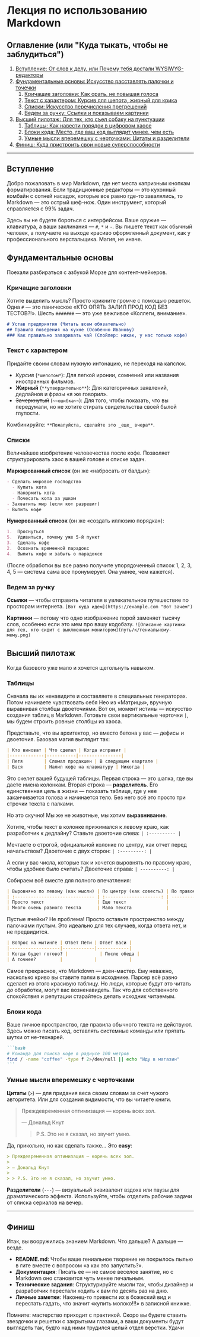 # Лекция по использованию Markdown

## Оглавление (или "Куда тыкать, чтобы не заблудиться")

1.  [Вступление: От слов к делу, или Почему тебя достали WYSIWYG-редакторы](#вступление)
2.  [Фундаментальные основы: Искусство расставлять палочки и точечки](#фундаментальные-основы)
    1.  [Кричащие заголовки: Как орать, не повышая голоса](#кричащие-заголовки)
    2.  [Текст с характером: Курсив для шепота, жирный для крика](#текст-с-характером)
    3.  [Списки: Искусство перечисления прегрешений](#списки)
    4.  [Ведем за ручку: Ссылки и показываем картинки](#ведем-за-ручку)
3.  [Высший пилотаж: Для тех, кто съел собаку на пунктуации](#высший-пилотаж)
    1.  [Таблицы: Как навести порядок в цифровом хаосе](#таблицы)
    2.  [Блоки кода: Место, где ваш код выглядит умнее, чем есть](#блоки-кода)
    3.  [Умные мысли вперемешку с черточками: Цитаты и разделители](#умные-мысли-вперемешку-с-черточками)
4.  [Финиш: Куда пристроить свои новые суперспособности](#финиш)

---

## Вступление

Добро пожаловать в мир Markdown, где нет места капризным кнопкам форматирования. Если традиционные редакторы — это кухонный комбайн с сотней насадок, которые все равно где-то завалялись, то Markdown — это острый шеф-нож. Один инструмент, который справляется с 99% задач.

Здесь вы не будете бороться с интерфейсом. Ваше оружие — клавиатура, а ваши заклинания — `#`, `*` и `-`. Вы пишете текст как обычный человек, а получаете на выходе красиво оформленный документ, как у профессионального верстальщика. Магия, не иначе.

## Фундаментальные основы

Поехали разбираться с азбукой Морзе для контент-мейкеров.

### Кричащие заголовки

Хотите выделить мысль? Просто крикните громче с помощью решеток. Одна `#` — это паническое «КТО ОПЯТЬ ЗАЛИЛ ПРОД КОД БЕЗ ТЕСТОВ?!». Шесть `#######` — это уже вежливое «Коллеги, внимание».

```markdown
# Устав предприятия (Читать всем обязательно)
## Правила поведения на кухне (Особенно Иванову)
### Как правильно заваривать чай (Спойлер: никак, у нас только кофе)
```

### Текст с характером

Придайте своим словам нужную интонацию, не переходя на капслок.

*   *Курсив* (`*шепотом*`): Для легкой иронии, сомнений или названия иностранных фильмов.
*   **Жирный** (`**утвердительно**`): Для категоричных заявлений, дедлайнов и фразы «я же говорил».
*   ~~Зачеркнутый~~ (`~~ошибка~~`): Для того, чтобы показать, что вы передумали, но не хотите стирать свидетельства своей былой глупости.

Комбинируйте: `**Пожалуйста, сделайте это _еще_ вчера**`.

### Списки

Величайшее изобретение человечества после кофе. Позволяет структурировать хаос в вашей голове и списке задач.

**Маркированный список** (он же «набросать от балды»):
```markdown
- Сделать мировое господство
  - Купить кота
  - Накормить кота
  - Почесать кота за ушком
- Захватить мир (если кот разрешит)
- Выпить кофе
```

**Нумерованный список** (он же «создать иллюзию порядка»):
```markdown
1.  Проснуться
5.  Удивиться, почему уже 5-й пункт
3.  Сделать кофе
2.  Осознать временной парадокс
4.  Выпить кофе и забыть о парадоксе
```
(После обработки вы все равно получите упорядоченный список 1, 2, 3, 4, 5 — система сама все пронумерует. Она умнее, чем кажется).

### Ведем за ручку

**Ссылки** — чтобы отправить читателя в увлекательное путешествие по просторам интернета.
`[Вот куда идем](https://example.com "Вот зачем")`

**Картинки** — потому что одно изображение порой заменяет тысячу слов, особенно если это мем про вашу кодобазу.
`![Описание картинки для тех, кто сидит с выклюенным монитором](путь/к/гениальному-мему.png)`

## Высший пилотаж

Когда базового уже мало и хочется щегольнуть навыком.

### Таблицы

Сначала вы их ненавидите и составляете в специальных генераторах. Потом начинаете чувствовать себя Нео из «Матрицы», вручную выравнивая столбцы двоеточиями. Вот он, момент истины — искусство создания таблиц в Markdown. Готовьте свои вертикальные черточки `|`, мы будем строить ровные столбцы из хаоса.

Представьте, что вы архитектор, но вместо бетона у вас — дефисы и двоеточия. Базовая магия выглядит так:

```markdown
| Кто виноват | Что сделал | Когда исправит |
|-------------|-----------|----------------|
| Петя        | Сломал продакшен | В следующем квартале |
| Вася        | Налил кофе на клавиатуру | Никогда |
```

Это скелет вашей будущей таблицы. Первая строка — это шапка, где вы даете имена колонкам. Вторая строка — **разделитель**. Его единственная цель в жизни — показать таблице, где у нее заканчивается голова и начинается тело. Без него всё это просто три строчки текста с палками.

Но это скучно! Мы же не животные, мы хотим **выравнивание**.

Хотите, чтобы текст в колонке прижимался к левому краю, как разработчик к дедлайну? Ставьте двоеточие слева:
`| :---------- |`

Мечтаете о строгой, официальной колонке по центру, как отчет перед начальством? Двоеточие с двух сторон:
`| :---------: |`

А если у вас числа, которые так и хочется выровнять по правому краю, чтобы удобнее было считать? Двоеточие справа:
`| ----------: |`

Собираем всё вместе для полного впечатления:

```markdown
| Выровняно по левому (как мысли) | По центру (как совесть) | По правому (как цифры в отчете) |
| :------------------------------ | :---------------------: | ------------------------------: |
| Просто текст                    | Еще текст               |                            1024 |
| Много очень разного текста      | Мало текста             |                               1 |
```

Пустые ячейки? Не проблема! Просто оставьте пространство между палочками пустым. Это идеально для тех случаев, когда ответа нет, и не предвидится.

```markdown
| Вопрос на митинге | Ответ Пети | Ответ Васи |
|-------------------|------------|------------|
| Когда будет готово? |            | После обеда |
| А точнее?         |            |            |
```

Самое прекрасное, что Markdown — дзен-мастер. Ему неважно, насколько криво вы ставите палки в исходнике. Парсер всё равно сделает из этого красивую таблицу. Но люди, которые будут это читать *до* обработки, могут вас возненавидеть. Так что для собственного спокойствия и репутации старайтесь делать исходник читаемым.
### Блоки кода

Ваше личное пространство, где правила обычного текста не действуют. Здесь можно писать код, оставлять системные команды или прятать шутки от не-технарей.

````markdown
```bash
# Команда для поиска кофе в радиусе 100 метров
find / -name "coffee" -type f 2>/dev/null || echo "Иду в магазин"
```
````

### Умные мысли вперемешку с черточками

**Цитаты** (`>`) — для придания веса своим словам за счет чужого авторитета. Или для создания видимости, что вы читаете книги.

> Преждевременная оптимизация — корень всех зол.
>
> — Дональд Кнут
>
> > P.S. Это не я сказал, но звучит умно.

Да, прикольно, но как сделать также... Это **easy**:

```markdown
> Преждевременная оптимизация — корень всех зол.
>
> — Дональд Кнут
>
> > P.S. Это не я сказал, но звучит умно.
```

**Разделители** (`---`) — визуальный эквивалент вздоха или паузы для драматического эффекта. Используйте, чтобы отделить рабочие задачи от списка сериалов на вечер.

---

## Финиш

Итак, вы вооружились знанием Markdown. Что дальше? А дальше — везде.

*   **README.md**: Чтобы ваше гениальное творение не покрылось пылью в гите вместе с вопросом «а как это запустить?».
*   **Документация**: Писать ее — не самое веселое занятие, но с Markdown оно становится чуть менее печальным.
*   **Технические задания**: Структурируйте мысли так, чтобы дизайнер и разработчик перестали ходить к вам по десять раз на дню.
*   **Личные заметки**: Наконец-то привести их в божеский вид и перестать гадать, что значит «купить молоко!!!» в записной книжке.

Помните: мастерство приходит с практикой. Скоро вы будете ставить звездочки и решетки с закрытыми глазами, а ваши документы будут выглядеть так, будто над ними трудился целый отдел верстки. Удачи
